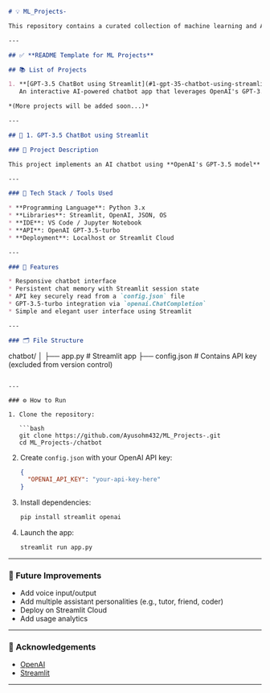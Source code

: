 ```markdown
# 💡 ML_Projects-

This repository contains a curated collection of machine learning and AI-based mini-projects built using Python. Each project focuses on solving real-world problems using modern tools, libraries, and frameworks. The goal is to explore end-to-end ML and AI workflows—from data preparation to deployment-ready applications.

---

## ✅ **README Template for ML Projects**

## 📚 List of Projects

1. **[GPT-3.5 ChatBot using Streamlit](#1-gpt-35-chatbot-using-streamlit)**  
   An interactive AI-powered chatbot app that leverages OpenAI's GPT-3.5 model with a Streamlit UI.

*(More projects will be added soon...)*

---

## 🧠 1. GPT-3.5 ChatBot using Streamlit

### 📖 Project Description

This project implements an AI chatbot using **OpenAI's GPT-3.5 model** within a **Streamlit** web interface. It handles real-time user queries, maintains session-based chat history, and responds conversationally. The app is lightweight and well-suited for experimenting with LLM integration.

---

### 🧰 Tech Stack / Tools Used

* **Programming Language**: Python 3.x  
* **Libraries**: Streamlit, OpenAI, JSON, OS  
* **IDE**: VS Code / Jupyter Notebook  
* **API**: OpenAI GPT-3.5-turbo  
* **Deployment**: Localhost or Streamlit Cloud

---

### 🚀 Features

* Responsive chatbot interface
* Persistent chat memory with Streamlit session state
* API key securely read from a `config.json` file
* GPT-3.5-turbo integration via `openai.ChatCompletion`
* Simple and elegant user interface using Streamlit

---

### 🗂️ File Structure

```

chatbot/
│
├── app.py               # Streamlit app
├── config.json          # Contains API key (excluded from version control)

````

---

### ⚙️ How to Run

1. Clone the repository:

   ```bash
   git clone https://github.com/Ayusohm432/ML_Projects-.git
   cd ML_Projects-/chatbot
````

2. Create `config.json` with your OpenAI API key:

   ```json
   {
     "OPENAI_API_KEY": "your-api-key-here"
   }
   ```

3. Install dependencies:

   ```bash
   pip install streamlit openai
   ```

4. Launch the app:

   ```bash
   streamlit run app.py
   ```

---

### 📌 Future Improvements

* Add voice input/output
* Add multiple assistant personalities (e.g., tutor, friend, coder)
* Deploy on Streamlit Cloud
* Add usage analytics

---

### 🙌 Acknowledgements

* [OpenAI](https://platform.openai.com/docs/)
* [Streamlit](https://docs.streamlit.io/)

---